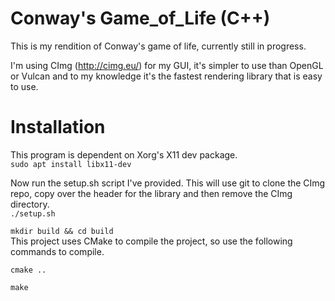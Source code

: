 # Conway's Game_of_Life (C++)

This is my rendition of Conway's game of life, currently still in progress.  

I'm using CImg (http://cimg.eu/) for my GUI, it's simpler to use than OpenGL or Vulcan and to my knowledge it's the fastest rendering library that is easy to use.  

# Installation
This program is dependent on Xorg's X11 dev package.  
`sudo apt install libx11-dev`
  
Now run the setup.sh script I've provided. This will use git to clone the CImg repo, copy over the header for the library and then remove the CImg directory.  
`./setup.sh`  
  
`mkdir build && cd build`  
This project uses CMake to compile the project, so use the following commands to compile.  

`cmake ..`  

`make`  

